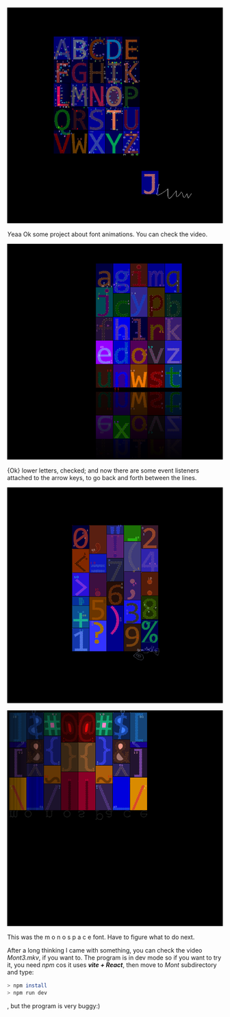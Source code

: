 ![Mont](pix/Mont.png)

*Y*eaa Ok some project about font animations. You can check the video.

![Mont2](pix/Mont2.png)

{Ok} lower letters, checked; and now there are some event listeners attached to the arrow keys, to go back and forth between the lines.

![Mont3](pix/Mont3.png)

![Mont4](pix/Mont4.png)

This was the m o n o s p a c e font. Have to figure what to do next.

After a long thinking I came with something, you can check the video *Mont3.mkv*, if you want to.
The program is in dev mode so if you want to try it, you need *npm* cos it uses ***vite + React***,
then move to *Mont* subdirectory and type:
```bash
> npm install
> npm run dev
```
, but the program is very buggy:)
